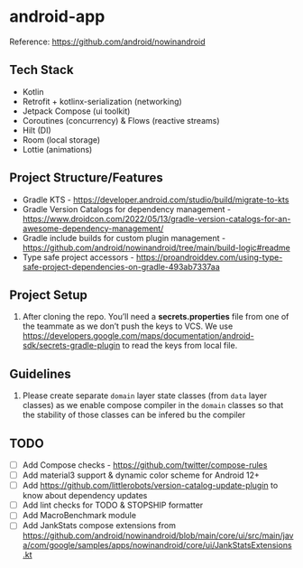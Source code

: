# android-app

Reference: https://github.com/android/nowinandroid


## Tech Stack

- Kotlin
- Retrofit + kotlinx-serialization (networking)
- Jetpack Compose (ui toolkit)
- Coroutines (concurrency) & Flows (reactive streams)
- Hilt (DI)
- Room (local storage)
- Lottie (animations)


## Project Structure/Features

- Gradle KTS - https://developer.android.com/studio/build/migrate-to-kts
- Gradle Version Catalogs for dependency management - https://www.droidcon.com/2022/05/13/gradle-version-catalogs-for-an-awesome-dependency-management/
- Gradle include builds for custom plugin management - https://github.com/android/nowinandroid/tree/main/build-logic#readme
- Type safe project accessors - https://proandroiddev.com/using-type-safe-project-dependencies-on-gradle-493ab7337aa


## Project Setup

1. After cloning the repo. You’ll need a **secrets.properties** file from one of the teammate as we don’t push the keys to VCS. We use https://developers.google.com/maps/documentation/android-sdk/secrets-gradle-plugin to read the keys from local file.


## Guidelines

1. Please create separate `domain` layer state classes (from `data` layer classes) as we enable compose compiler in the `domain` classes so that the stability of those classes can be infered bu the compiler


## TODO

- [ ] Add Compose checks - https://github.com/twitter/compose-rules
- [ ] Add material3 support & dynamic color scheme for Android 12+
- [ ] Add https://github.com/littlerobots/version-catalog-update-plugin to know about dependency updates
- [ ] Add lint checks for TODO & STOPSHIP formatter
- [ ] Add MacroBenchmark module
- [ ] Add JankStats compose extensions from https://github.com/android/nowinandroid/blob/main/core/ui/src/main/java/com/google/samples/apps/nowinandroid/core/ui/JankStatsExtensions.kt
